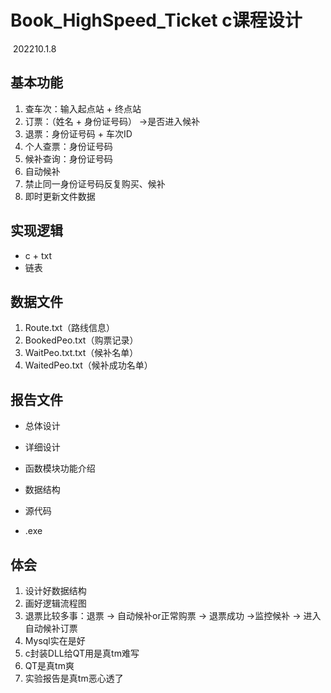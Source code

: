 

# Book_HighSpeed_Ticket c课程设计

​																																						202210.1.8 

## 基本功能

1. 查车次：输入起点站 + 终点站
2. 订票：（姓名 + 身份证号码） ->是否进入候补
3. 退票：身份证号码 + 车次ID
4. 个人查票：身份证号码
5. 候补查询：身份证号码
6. 自动候补
7. 禁止同一身份证号码反复购买、候补
8. 即时更新文件数据

## 实现逻辑

- c + txt
- 链表

## 数据文件

1. Route.txt（路线信息）
2. BookedPeo.txt（购票记录）
3. WaitPeo.txt.txt（候补名单）
4. WaitedPeo.txt（候补成功名单）

## 报告文件

- 总体设计

- 详细设计

- 函数模块功能介绍

- 数据结构

- 源代码

- .exe

  

## 体会

1. 设计好数据结构
2. 画好逻辑流程图
3. 退票比较多事：退票 -> 自动候补or正常购票 -> 退票成功 ->监控候补 -> 进入自动候补订票 
4. Mysql实在是好
5. c封装DLL给QT用是真tm难写
6. QT是真tm爽
7. 实验报告是真tm恶心透了
